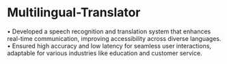 # Multilingual-Translator

• Developed a speech recognition and translation system that enhances real-time communication, improving
accessibility across diverse languages.
• Ensured high accuracy and low latency for seamless user interactions, adaptable for various industries like
education and customer service.

